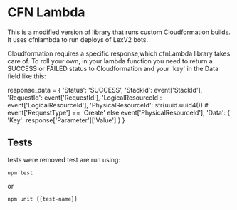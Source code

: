 # CFN Lambda
This is a modified version of library that runs custom Cloudformation builds.
It uses cfnlambda to run deploys of LexV2 bots.

Cloudformation requires a specific response,which cfnLambda library takes care of.
To roll your own, in your lambda function you need to return a SUCCESS or FAILED status to Cloudformation and your 'key' in the Data field like this:

response_data = {
    'Status': 'SUCCESS',
    'StackId': event['StackId'],
    'RequestId': event['RequestId'],
    'LogicalResourceId': event['LogicalResourceId'],
    'PhysicalResourceId': str(uuid.uuid4()) if event['RequestType'] == 'Create' else event['PhysicalResourceId'],
    'Data': {
        'Key': response['Parameter']['Value']
    }
}

## Tests
tests were removed
test are run using:
```shell
npm test
```
or
```shell
npm unit {{test-name}}
```
